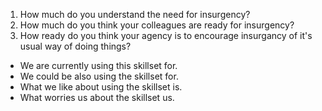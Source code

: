 1. How much do you understand the need for insurgency? 
1. How much do you think your colleagues are ready for insurgency? 
1. How ready do you think your agency is to encourage insurgancy of it's usual way of doing things? 

- We are currently using this skillset for.
- We could be also using the skillset for. 
- What we like about using the skillset is. 
- What worries us about the skillset us. 
